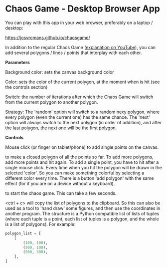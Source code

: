 # Chaos Game - Desktop Browser App
You can play with this app in your web browser, preferably on a laptop / desktop:

https://josvromans.github.io/chaosgame/


In addition to the regular Chaos Game (<a href="https://www.youtube.com/watch?v=kbKtFN71Lfs">explanation on YouTube</a>),
you can add several polygons / lines / points that interplay with each other.

**Parameters**

Background color: sets the canvas background color


Color: sets the color of the current polygon, at the moment when <space> is hit (see the controls section)


Switch: the number of iterations after which the Chaos Game will switch from the current polygon to another polygon.


Strategy: The 'random' option will switch to a random nexy polygon, where every polygon (even the current one) has the same chance.
The 'next' option will always switch to the next polygon (in order of addition), and after the last polygon, the next one will be the first polygon.


**Controls**

Mouse click (or finger on tablet/phone) to add single points on the canvas.


<space> to make a closed polygon of all the points so far.
To add more polygons, add more points and hit <space> again.
To add a single point, you have to hit <space> after a single mouse click.
Every time when you hit <space> the polygon will be drawn in the selected 'color'. So you can make something colorful by selecting a different color every time.
There is a button 'add polygon' with the same effect (for if you are on a device without a keyboard).


<enter> to start the chaos game. This can take a few seconds.


<ctrl + c> will copy the list of polygons to the clipboard. So this can also be used as a tool to 'hand draw' some figures, and then use the coordinates in another program.
The structure is a Python compatible list of lists of tuples (where each tuple is a point, each list of tuples is a polygon, and the whole is a list of polygons).
For example:

```python
polygon_list = [
    [
        (100, 100),
        (500, 100),
        (500, 500),
    ],
]
```
